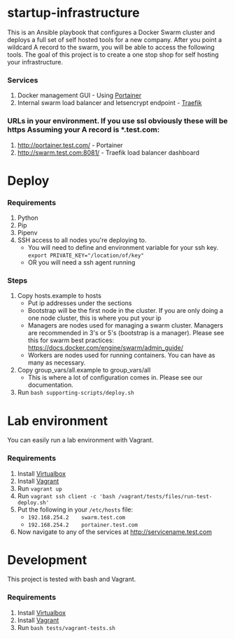 # startup-infrastructure

This is an Ansible playbook that configures a Docker Swarm cluster and deploys a full set of self hosted tools for a new company. After you point a wildcard A record to the swarm, you will be able to access the following tools. The goal of this project is to create a one stop shop for self hosting your infrastructure.

### Services
1. Docker management GUI - Using [Portainer](https://portainer.io/)
2. Internal swarm load balancer and letsencrypt endpoint - [Traefik](https://traefik.io/)

### URLs in your environment. If you use ssl obviously these will be https Assuming your A record is *.test.com:
1. http://portainer.test.com/ - Portainer
2. http://swarm.test.com:8081/ - Traefik load balancer dashboard

# Deploy

### Requirements
1. Python
2. Pip
3. Pipenv
4. SSH access to all nodes you're deploying to. 
   * You will need to define and environment variable for your ssh key. `export PRIVATE_KEY="/location/of/key"`
   * OR you will need a ssh agent running

### Steps
1. Copy hosts.example to hosts
    * Put ip addresses under the sections
    * Bootstrap will be the first node in the cluster. If you are only doing a one node cluster, this is where you put your ip
    * Managers are nodes used for managing a swarm cluster. Managers are recommended in 3's or 5's (bootstrap is a manager). Please see this for swarm best practices: https://docs.docker.com/engine/swarm/admin_guide/
    * Workers are nodes used for running containers. You can have as many as necessary.
 2. Copy group_vars/all.example to group_vars/all
    * This is where a lot of configuration comes in. Please see our documentation.
 3. Run `bash supporting-scripts/deploy.sh`

# Lab environment

You can easily run a lab environment with Vagrant. 

### Requirements
1. Install [Virtualbox](https://www.virtualbox.org/)
2. Install [Vagrant](https://www.vagrantup.com/)
3. Run `vagrant up`
4. Run `vagrant ssh client -c 'bash /vagrant/tests/files/run-test-deploy.sh'`
5. Put the following in your `/etc/hosts` file: 
   * `192.168.254.2    swarm.test.com` 
   * `192.168.254.2    portainer.test.com` 
6. Now navigate to any of the services at http://servicename.test.com


# Development

This project is tested with bash and Vagrant.

### Requirements
1. Install [Virtualbox](https://www.virtualbox.org/)
2. Install [Vagrant](https://www.vagrantup.com/)
3. Run `bash tests/vagrant-tests.sh`
